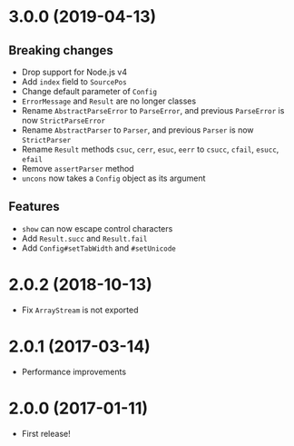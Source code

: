 # 3.0.0 (2019-04-13)
## Breaking changes
- Drop support for Node.js v4
- Add `index` field to `SourcePos`
- Change default parameter of `Config`
- `ErrorMessage` and `Result` are no longer classes
- Rename `AbstractParseError` to `ParseError`, and previous `ParseError` is now `StrictParseError`
- Rename `AbstractParser` to `Parser`, and previous `Parser` is now `StrictParser`
- Rename `Result` methods `csuc`, `cerr`, `esuc`, `eerr` to `csucc`, `cfail`, `esucc`, `efail`
- Remove `assertParser` method
- `uncons` now takes a `Config` object as its argument

## Features
- `show` can now escape control characters
- Add `Result.succ` and `Result.fail`
- Add `Config#setTabWidth` and `#setUnicode`

# 2.0.2 (2018-10-13)
- Fix `ArrayStream` is not exported

# 2.0.1 (2017-03-14)
- Performance improvements

# 2.0.0 (2017-01-11)
- First release!
